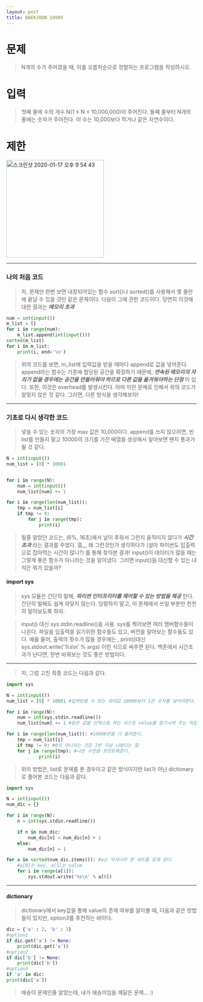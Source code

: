 ```yaml
---
layout: post
title: BAEKJOON 10989
---
```


# 문제
> N개의 수가 주어졌을 때, 이를 오름차순으로 정렬하는 프로그램을 작성하시오.

# 입력
> 첫째 줄에 수의 개수 N(1 ≤ N ≤ 10,000,000)이 주어진다. 둘째 줄부터 N개의 줄에는 숫자가 주어진다. 이 수는 10,000보다 작거나 같은 자연수이다.

# 제한
<div>
    <img width="258" alt="스크린샷 2020-01-17 오후 9 54 43" src="https://user-images.githubusercontent.com/37113547/72616732-e0e32f80-397a-11ea-84d9-a42d60f3d964.png">
</div>

-----
### 나의 처음 코드

> 자, 문제만 한번 보면 내장되어있는 함수 sort()나 sorted()를 사용해서 몇 줄안에 끝날 수 있을 것만 같은 문제이다. 다음이 그에 관한 코드이다. 당연히 이것에 대한 결과는 ***메모리 초과***
~~~python
num = int(input())
m_list = []
for i in range(num):
    m_list.append(int(input()))
sorted(m_list)
for i in m_list:
    print(i, end='\n')
~~~
> 위의 코드를 보면, m_list에 입력값을 받을 때마다 append로 값을 넣어준다. 
append라는 함수는 기존에 할당된 공간을 확장하기 때문에, ***연속된 메모리의 자리가 없을 경우에는 공간을 만들어줘야 하므로 다른 값을 옮겨줘야하는 단점*** 이 있다. 또한, 이것은 overhead를 발생시킨다. 아마 이런 문제로 인해서 위의 코드가 알맞지 않은 것 같다.
그러면, 다른 방식을 생각해보자!

----- 
### 기초로 다시 생각한 코드
> 넣을 수 있는 숫자의 가장 max 값은 10,000이다. append를 쓰지 않으려면, 빈 list를 만들지 말고 10000의 크기를 가진 배열을 생성해서 알아보면 왠지 통과가 될 것 같다.

~~~python
N = int(input())
num_list = [0] * 10001


for i in range(N):
    num = int(input())
    num_list[num] += 1

for i in range(len(num_list)):
    tmp = num_list[i]
    if tmp != 0:
        for j in range(tmp):
            print(i)
~~~

> 될줄 알았던 코드는, (6%, 16초)에서 날이 추워서 그런지 움직이지 않다가 ***시간 초과*** 라는 결과를 주었다.
흠,,, 왜 그런것인가 생각하다가 (설마 파이썬도 입출력으로 잡아먹는 시간이 많나?) 를 통해 찾아본 결과! input()이 데이터가 많을 때는 그렇게 좋은 함수가 아니라는 것을 알아냈다. 그러면 input()을 대신할 수 있는 녀석은 뭐가 있을까?

#### import sys
> sys 모듈은 간단히 말해, ***파이썬 인터프리터를 제어할 수 있는 방법을 제공*** 한다. 간단히 말해도 쉽게 와닿지 않는다. 당황하지 말고, 이 문제에서 쓰일 부분만 천천히 알아보도록 하자. 

> input() 대신 sys.stdin.readline()을 사용. sys를 찍어보면 여러 멤버함수들이 나온다. 파일을 입출력을 읽기위한 함수들도 있고, 버전을 알아보는 함수들도 있다. 예를 들어, 출력의 횟수가 많을 경우에는 , print()대신 sys.stdout.write('%s\n'  % args) 이런 식으로 써주면 된다. 백준에서 시간초과가 난다면, 한번 바꿔보는 것도 좋은 방법이다.
-----
> 자, 그럼 고친 최종 코드는 다음과 같다.

~~~python
import sys

N = int(input())
num_list = [0] * 10001 #입력받을 수 있는 최대값 10000보다 1큰 숫자를 넣어야한다.

for i in range(N):
    num = int(sys.stdin.readline())
    num_list[num] += 1 #읽은 값을 인덱스로 하는 리스트 value를 증가시켜 주는 작업

for i in range(len(num_list)): #10000번을 다 돌려준다.
    tmp = num_list[i]
    if tmp != 0: #0이 아니라는 것은 1번 이상 나왔다는 말
    for j in range(tmp): #나온 수만큼 프린트해준다.
            print(i)
~~~

> 위의 방법은, list로 문제를 푼 경우이고 같은 방식이지만 list가 아닌 dictionary로 풀어본 코드는 다음과 같다.

~~~python
import sys

N = int(input())
num_dic = {}

for i in range(N):
    n = int(sys.stdin.readline())

    if n in num_dic:
        num_dic[n] = num_dic[n] + 1
    else:
        num_dic[n] = 1

for a in sorted(num_dic.items()): #a는 딕셔너리 한 세트를 갖게 된다.
    #a[0]는 key, a[1]는 value
    for i in range(a[1]):
        sys.stdout.write('%s\n' % a[0])
~~~

-----
#### dictionary
> dictionary에서 key값을 통해 value의 존재 여부를 알아볼 때, 다음과 같은 방법들이 있지만, option3를 추천하는 바이다.
~~~python
dic = {'a' : 2, 'b' : 3}
#option1
if dic.get('a') != None:
    print(dic.get('a'))
#option2
if dic['b'] != None:
    print(dic['b'])
#option3
if 'a' in dic:
print(dic['a'])
~~~


> 애송이 문제인줄 알았는데, 내가 애송이임을 깨달은 문제... :)
